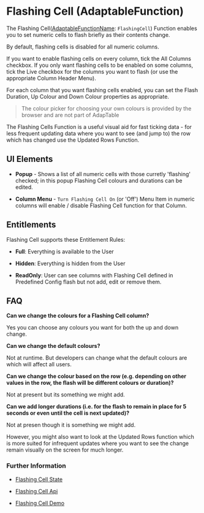 # Flashing Cell (AdaptableFunction)

The Flashing Cell([AdaptableFunctionName](https://api.adaptabletools.com/modules/_src_predefinedconfig_common_types_.html#adaptablefunctionname): `FlashingCell`) Function enables you to set numeric cells to flash briefly as their contents change.

By default, flashing cells is disabled for all numeric columns. 

If you want to enable flashing cells on every column, tick the All Columns checkbox. If you only want flashing cells to be enabled on some columns, tick the Live checkbox for the columns you want to flash (or use the appropriate Column Header Menu).

For each column that you want flashing cells enabled, you can set the Flash Duration, Up Colour and Down Colour properties as appropriate.

> The colour picker for choosing your own colours is provided by the browser and are not part of AdapTable

The Flashing Cells Function is a useful visual aid for fast ticking data - for less frequent updating data where you want to see (and jump to) the row which has changed use the Updated Rows Function.


## UI Elements
- **Popup** - Shows a list of all numeric cells with those curretly 'flashing' checked; in this popup Flashing Cell colours and durations can be edited.

- **Column Menu** - `Turn Flashing Cell On` (or 'Off') Menu Item in numeric columns will enable / disable Flashing Cell function for that Column.

## Entitlements
Flashing Cell supports these Entitlement Rules:

- **Full**: Everything is available to the User

- **Hidden**: Everything is hidden from the User

- **ReadOnly**: User can see columns with Flashing Cell defined in Predefined Config flash but not add, edit or remove them.

## FAQ

**Can we change the colours for a Flashing Cell column?**

Yes you can choose any colours you want for both the up and down change.

**Can we change the default colours?**

Not at runtime.  But developers can change what the default colours are which will affect all users.

**Can we change the colour based on the row (e.g. depending on other values in the row, the flash will be different colours or duration)?**

Not at present but its something we might add.

**Can we add longer durations (i.e. for the flash to remain in place for 5 seconds or even until the cell is next updated)?**

Not at presen though it is something we might add.

However, you might also want to look at the Updated Rows function which is more suited for infrequent updates where you want to see the change remain visually on the screen for much longer.


### Further Information

- [Flashing Cell State](https://api.adaptabletools.com/interfaces/_src_predefinedconfig_flashingcellstate_.flashingcellstate.html)

- [Flashing Cell Api](https://api.adaptabletools.com/interfaces/_src_api_flashingcellapi_.flashingcellapi.html)

- [Flashing Cell Demo](https://demo.adaptabletools.com/style/aggridflashingcelldemo)